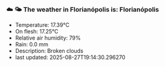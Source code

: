 ### ☁️ 🌤️  The weather in Florianópolis is: Florianópolis

- Temperature: 17.39°C
- On flesh: 17.25°C
- Relative air humidity: 79%
- Rain: 0.0 mm
- Description: Broken clouds
- last updated: 2025-08-27T19:14:30.296270
